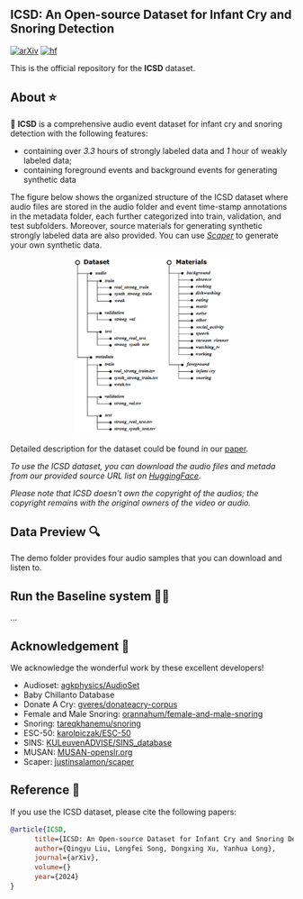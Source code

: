 ## ICSD: An Open-source Dataset for Infant Cry and Snoring Detection
[![arXiv](https://img.shields.io/badge/arXiv-Paper-COLOR.svg)]() 
[![hf](https://img.shields.io/badge/%F0%9F%A4%97%20HuggingFace-Dataset-yellow)](https://huggingface.co/datasets/QingyuLiu1/ICSD) 

This is the official repository for the **ICSD** dataset. 

## About ⭐️
🎤 **ICSD** is a comprehensive audio event dataset for infant cry and snoring detection with the following features:
- containing over *3.3* hours of strongly labeled data and *1* hour of weakly labeled data;
- containing foreground events and background events for generating synthetic data

The figure below shows the organized structure of the ICSD dataset where audio files are stored in the audio folder and event time-stamp annotations in the metadata folder, each further categorized into train, validation, and test subfolders. Moreover, source materials for generating synthetic strongly labeled data are also provided. You can use *[Scaper](https://github.com/justinsalamon/scaper)* to generate your own synthetic data.

<div align=center>
  <img src="folder.png" alt="folder" style="width: 55%">
</div>
  
Detailed description for the dataset could be found in our [paper]().

*To use the ICSD dataset, you can download the audio files and metada from our provided source URL list on [HuggingFace](https://huggingface.co/datasets/QingyuLiu1/ICSD).*

*Please note that ICSD doesn't own the copyright of the audios; the copyright remains with the original owners of the video or audio.*

<!-- This following README will introduce the usage guide of the corresponded code. -->

## Data Preview 🔍
The demo folder provides four audio samples that you can download and listen to.

## Run the Baseline system 👨‍💻
...

## Acknowledgement 🔔
We acknowledge the wonderful work by these excellent developers!
- Audioset: [agkphysics/AudioSet](https://huggingface.co/datasets/agkphysics/AudioSet)
- Baby Chillanto Database
- Donate A Cry: [gveres/donateacry-corpus](https://github.com/gveres/donateacry-corpus)
- Female and Male Snoring: [orannahum/female-and-male-snoring](https://www.kaggle.com/datasets/orannahum/female-and-male-snoring)
- Snoring: [tareqkhanemu/snoring](https://www.kaggle.com/datasets/tareqkhanemu/snoring)
- ESC-50: [karolpiczak/ESC-50](https://github.com/karolpiczak/ESC-50)
- SINS: [KULeuvenADVISE/SINS_database](https://github.com/KULeuvenADVISE/SINS_database)
- MUSAN: [MUSAN-openslr.org](https://www.openslr.org/17/)
- Scaper: [justinsalamon/scaper](https://github.com/justinsalamon/scaper)


## Reference 📖
If you use the ICSD dataset, please cite the following papers:
```bibtex
@article{ICSD,
      title={ICSD: An Open-source Dataset for Infant Cry and Snoring Detection},
      author={Qingyu Liu, Longfei Song, Dongxing Xu, Yanhua Long},
      journal={arXiv},
      volume={}
      year={2024}
}
```
